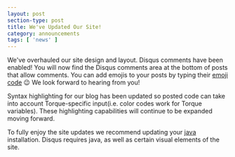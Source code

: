 ```yaml
---
layout: post
section-type: post
title: We've Updated Our Site!
category: announcements
tags: [ 'news' ]
---
```


We've overhauled our site design and layout. Disqus comments have been enabled! You will now find the Disqus comments area at the bottom of posts that allow comments. You can add emojis to your posts by typing their [emoji code](http://www.emoji-cheat-sheet.com/) :wink: We look forward to hearing from you!

Syntax highlighting for our blog has been updated so posted code can take into account Torque-specific input(i.e. color codes work for Torque variables). These highlighting capabilities will continue to be expanded moving forward.

To fully enjoy the site updates we recommend updating your [java](https://www.java.com/en/download/) installation. Disqus requires java, as well as certain visual elements of the site.
 
